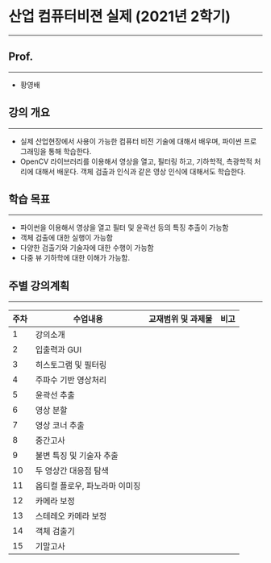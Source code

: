# 산업 컴퓨터비젼 실제 (2021년 2학기)
---

## Prof.
---
- 황영배

## 강의 개요
---
- 실제 산업현장에서 사용이 가능한 컴퓨터 비전 기술에 대해서 배우며, 파이썬 프로그래밍을 통해 학습한다.
- OpenCV 라이브러리를 이용해서 영상을 열고, 필터링 하고, 기하학적, 측광학적 처리에 대해서 배운다. 객체 검출과 인식과 같은 영상 인식에 대해서도 학습한다.

## 학습 목표
---
- 파이썬을 이용해서 영상을 열고 필터 및 윤곽선 등의 특징 추출이 가능함
- 객체 검출에 대한 실행이 가능함
- 다양한 검출기와 기술자에 대한 수행이 가능함
- 다중 뷰 기하학에 대한 이해가 가능함.

## 주별 강의계획
---
| 주차 | 수업내용 | 교재범위 및 과제물 | 비고 |
| ----- | -- | -- | -----------|
| 1 | 강의소개 |   |   |
| 2 | 입출력과 GUI |   |   |
| 3 | 히스토그램 및 필터링 |   |   |
| 4 | 주파수 기반 영상처리 |   |   |
| 5 | 윤곽선 추출 |   |   |
| 6 | 영상 분할 |   |   |
| 7 | 영상 코너 추출 |   |   |
| 8 | 중간고사 |   |   |
| 9 | 불변 특징 및 기술자 추출 |   |   |
| 10 | 두 영상간 대응점 탐색 |   |   |
| 11 | 옵티컬 플로우, 파노라마 이미징 |   |   |
| 12 | 카메라 보정 |   |   |
| 13 | 스테레오 카메라 보정 |   |   |
| 14 | 객체 검출기 |   |   |
| 15 | 기말고사 |   |   |
